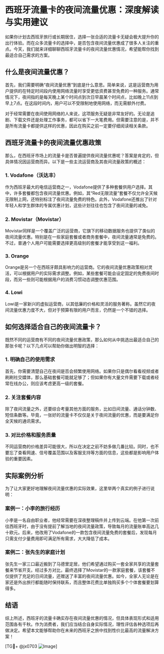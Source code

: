 # 西班牙流量卡的夜间流量优惠：深度解读与实用建议

如果你计划去西班牙旅行或长期居住，选择一张合适的流量卡无疑会极大提升你的出行体验。而在众多流量卡的选择中，是否包含夜间流量优惠成了很多人关注的重点。今天，我们就来详细聊聊西班牙流量卡的夜间流量优惠情况，希望能帮你找到最适合自己需求的方案。

## 什么是夜间流量优惠？

首先，我们需要明确“夜间流量优惠”到底是什么意思。简单来说，这是运营商为用户提供的在特定时间段内使用网络流量时享受更低资费甚至免费的一种服务。通常情况下，夜间指的是每天晚上某个时间点到次日早晨某个时间点，比如晚上11点到早上7点。在这段时间内，用户可以不受限制地使用网络，而无需额外付费。

对于经常需要在夜间使用网络的人来说，这项服务无疑是非常友好的。无论是追剧、下载文件还是处理工作事务，都可以省下一大笔费用。但需要注意的是，并不是所有流量卡都提供这样的优惠，因此在购买之前一定要仔细阅读相关条款。

## 西班牙流量卡的夜间流量优惠政策

那么，在西班牙市场上的流量卡是否普遍提供夜间流量优惠呢？答案是肯定的，但具体情况因运营商而异。以下是一些主流运营商及其夜间流量政策的概述：

### 1. Vodafone（沃达丰）
作为西班牙最大的电信运营商之一，Vodafone提供了多种套餐供用户选择。其中，许多套餐都包含夜间流量优惠。例如，其“Red无限流量”套餐不仅允许全天候无限制上网，还特别标注了夜间流量免费的特色。此外，Vodafone还推出了针对年轻人和学生群体的专属优惠计划，这些计划往往也包含了夜间流量的减免。

### 2. Movistar（Movistar）
Movistar同样是一个覆盖广泛的运营商，它旗下的移动数据服务也提供了类似的夜间流量优惠。特别是在一些家庭套餐或者商务套餐中，夜间流量通常是免费的。不过，普通个人用户可能需要选择更高级别的套餐才能享受到这一福利。

### 3. Orange
Orange是另一个在西班牙颇具影响力的运营商。它的夜间流量优惠政策相对灵活，可以根据用户的实际需求调整。例如，某些套餐可能会设定固定的免费夜间时段，而另一些则可能根据用户的消费习惯动态调整优惠范围。

### 4. Lowi
Lowi是一家新兴的虚拟运营商，以其低廉的价格和灵活的服务著称。虽然它的夜间流量优惠力度不大，但对于预算有限的用户而言，仍然是一个不错的选择。

## 如何选择适合自己的夜间流量卡？

既然不同的运营商有不同的夜间流量优惠政策，那么如何从中挑选出最适合自己的那张卡呢？以下几点可以帮助你做出明智的选择：

### 1. 明确自己的使用需求
首先，你需要清楚自己在夜间是否会频繁使用网络。如果你只是偶尔看看视频或者刷刷社交媒体，那么基础套餐可能就足够了；但如果你有大量文件需要下载或者经常在线办公，则应该考虑更高一级的套餐。

### 2. 关注套餐内容
除了夜间流量之外，还要综合考量其他方面的服务，比如日间流量、通话分钟数、短信条数等。毕竟，一张好的流量卡不仅仅是关于夜间流量的优惠，而是要满足你全天候的通讯需求。

### 3. 对比价格和服务质量
不同运营商的价格差异可能很大，所以在决定之前不妨多做几番比较。同时，也不要忘了查看网速、信号覆盖范围以及客服支持等方面的信息，这些都是影响用户体验的重要因素。

## 实际案例分析

为了让大家更好地理解夜间流量优惠的实际效果，这里举两个真实的例子进行说明：

### 案例一：小李的旅行经历
小李是一名自由职业者，他经常需要在深夜整理稿件并上传到云端。在他第一次前往西班牙时，由于没有提前了解当地的夜间流量政策，导致每月的流量账单高达几十欧元。后来，他改用了Vodafone的一款包含夜间流量免费的套餐后，发现每月只需支付少量费用即可满足所有需求，大大降低了成本。

### 案例二：张先生的家庭计划
张先生一家三口最近搬到了马德里定居，他们希望通过购买一套全家共享的流量套餐来节省开支。经过多方对比，最终选择了Movistar的一款家庭套餐，该套餐不仅提供了充足的日间流量，还赠送了丰富的夜间流量优惠。如今，全家人无论是在家还是外出旅行都能随时保持联系，而且整体花费比单独购买多个个体套餐要划算得多。

## 结语

综上所述，西班牙的流量卡确实存在夜间流量优惠的情况，但具体表现形式和适用范围各有千秋。作为消费者，我们应当结合自身实际情况，理性评估各种选项后再做决定。希望本文能够帮助你在未来的西班牙之旅中找到性价比最高的流量解决方案！

[TG💪+ @jx0703 ![Image](https://github.com/user-attachments/assets/dbca1d08-cadb-493c-b0ec-ad6f7a83f270)]